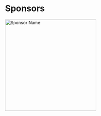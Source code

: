 <h1 class="display-5">Sponsors</h1>

[//]: # (<p>We are grateful for the generous support of our sponsors:</p>)

<div class="sponsor-logo">
    <img src="{{ site.baseurl }}/assets/icons/flatiron.png" alt="Sponsor Name" width="300">
</div>

